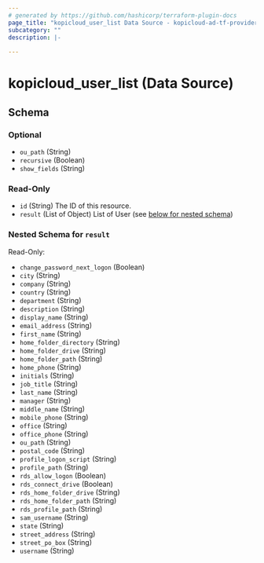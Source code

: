 ```yaml
---
# generated by https://github.com/hashicorp/terraform-plugin-docs
page_title: "kopicloud_user_list Data Source - kopicloud-ad-tf-provider"
subcategory: ""
description: |-
  
---
```


# kopicloud_user_list (Data Source)





<!-- schema generated by tfplugindocs -->
## Schema

### Optional

- `ou_path` (String)
- `recursive` (Boolean)
- `show_fields` (String)

### Read-Only

- `id` (String) The ID of this resource.
- `result` (List of Object) List of User (see [below for nested schema](#nestedatt--result))

<a id="nestedatt--result"></a>
### Nested Schema for `result`

Read-Only:

- `change_password_next_logon` (Boolean)
- `city` (String)
- `company` (String)
- `country` (String)
- `department` (String)
- `description` (String)
- `display_name` (String)
- `email_address` (String)
- `first_name` (String)
- `home_folder_directory` (String)
- `home_folder_drive` (String)
- `home_folder_path` (String)
- `home_phone` (String)
- `initials` (String)
- `job_title` (String)
- `last_name` (String)
- `manager` (String)
- `middle_name` (String)
- `mobile_phone` (String)
- `office` (String)
- `office_phone` (String)
- `ou_path` (String)
- `postal_code` (String)
- `profile_logon_script` (String)
- `profile_path` (String)
- `rds_allow_logon` (Boolean)
- `rds_connect_drive` (Boolean)
- `rds_home_folder_drive` (String)
- `rds_home_folder_path` (String)
- `rds_profile_path` (String)
- `sam_username` (String)
- `state` (String)
- `street_address` (String)
- `street_po_box` (String)
- `username` (String)


